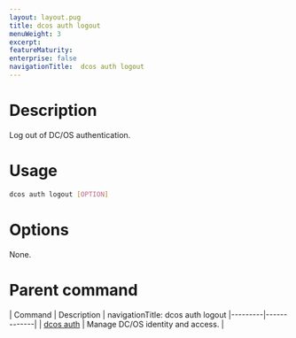 ```yaml
---
layout: layout.pug
title: dcos auth logout
menuWeight: 3
excerpt:
featureMaturity:
enterprise: false
navigationTitle:  dcos auth logout
---
```


<!-- This source repo for this topic is https://github.com/dcos/dcos-docs -->


# Description
Log out of DC/OS authentication.

# Usage

```bash
dcos auth logout [OPTION]
```

# Options

None.

# Parent command

| Command | Description |
navigationTitle:  dcos auth logout
|---------|-------------|
| [dcos auth](/docs/1.9/cli/command-reference/dcos-auth/) |  Manage DC/OS identity and access. |
